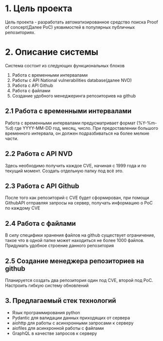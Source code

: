 # 1. Цель проекта

Цель проекта - разработать автоматизированное средство поиска Proof of concept(Далее PoC) уязвимостей в популярных публичных репозиториях.

# 2. Описание системы

Система состоит из следующих функциональных блоков

1. Работа с временными интервалами
2. Работы с API National vulnerabilities database(далее NVD)
3. Работа с API Github
4. Работа с файлами
5. Создание удобного менеджеринга репозиториев на github

## 2.1 Работа с временными интервалами

Работа с временными интервалами предусматривает формат (%Y-%m-%d) где YYYY-MM-DD год, месяц, число.
При предоставлении большого временного интервала, он должен подразбиваться на более мелкие части.

## 2.2 Работа с API NVD

Здесь необходимо получить каждое CVE, начиная с 1999 года и по текущий момент. Создать отдельную папку под всё это.

## 2.3 Работа с API Github

После того как репозиторий с CVE будет сформирован, при помощи GithubAPI отправляя запросы на сервер, получать информацию о PoC по каждому CVE

## 2.4 Работа с файлами 

В силу специфики хранения файлов на github существует ограничение, такое что в одной папке может находиться не более 1000 файлов. Придумать удобное строение данного репозитория

## 2.5 Создание менеджера репозиториев на github

Планируется создать два репозитория один под CVE, второй под PoC. Настроить гибкую систему обновлений


## 3. Предлагаемый стек технологий

 - Язык программирования python
 - Pydantic для валидации данных приходящих от сервера
 - aiohttp  для работы с асинхронными запросами к серверу
 - aiofiles для асинхронной работы с файлами
 - GraphQL в качестве запросов к серверу
